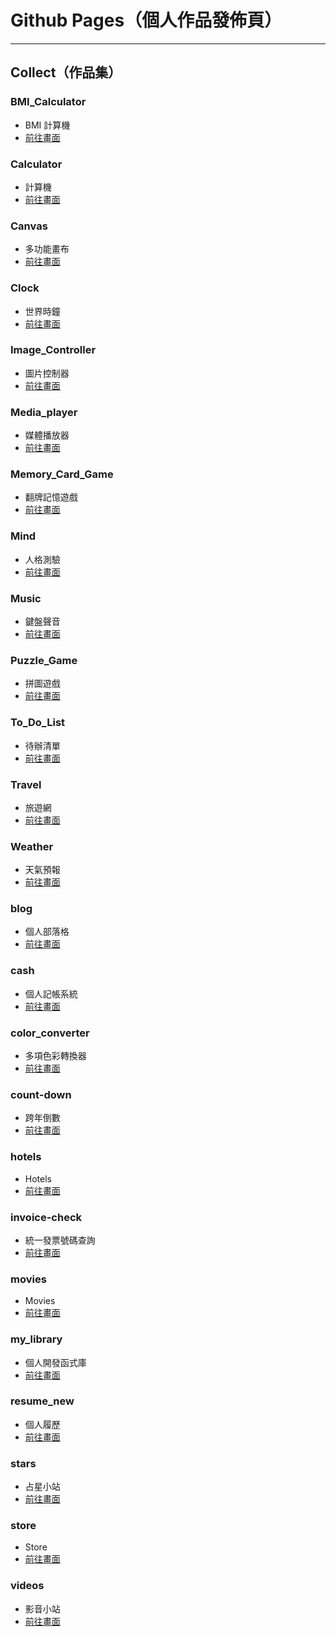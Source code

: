 # Github Pages（個人作品發佈頁）
***
## Collect（作品集）
### BMI_Calculator
 - BMI 計算機
 - [前往畫面](https://dreamct25.github.io/BMI_Calculator)
### Calculator
 - 計算機
 - [前往畫面](https://dreamct25.github.io/Calculator)
### Canvas
 - 多功能畫布
 - [前往畫面](https://dreamct25.github.io/Canvas)
### Clock
 - 世界時鐘
 - [前往畫面](https://dreamct25.github.io/Clock)
### Image_Controller
 - 圖片控制器
 - [前往畫面](https://dreamct25.github.io/Image_Controller)
### Media_player
 - 媒體播放器
 - [前往畫面](https://dreamct25.github.io/Media_player)
### Memory_Card_Game
 - 翻牌記憶遊戲
 - [前往畫面](https://dreamct25.github.io/Memory_Card_Game)
### Mind
 - 人格測驗
 - [前往畫面](https://dreamct25.github.io/Mind)
### Music
 - 鍵盤聲音
 - [前往畫面](https://dreamct25.github.io/Music)
### Puzzle_Game
 - 拼圖遊戲
 - [前往畫面](https://dreamct25.github.io/Puzzle_Game)
### To_Do_List
 - 待辦清單
 - [前往畫面](https://dreamct25.github.io/To_Do_List)
### Travel
 - 旅遊網
 - [前往畫面](https://dreamct25.github.io/Travel)
### Weather
 - 天氣預報
 - [前往畫面](https://dreamct25.github.io/Weather)
### blog
 - 個人部落格
 - [前往畫面](https://dreamct25.github.io/blog)
### cash
 - 個人記帳系統
 - [前往畫面](https://dreamct25.github.io/cash)
### color_converter
 - 多項色彩轉換器
 - [前往畫面](https://dreamct25.github.io/color_converter)
### count-down
 - 跨年倒數
 - [前往畫面](https://dreamct25.github.io/count-down)
### hotels
 - Hotels
 - [前往畫面](https://dreamct25.github.io/hotels)
### invoice-check
 - 統一發票號碼查詢
 - [前往畫面](https://dreamct25.github.io/invoice-check)
### movies
 - Movies
 - [前往畫面](https://dreamct25.github.io/movies)
### my_library
 - 個人開發函式庫
 - [前往畫面](https://dreamct25.github.io/my_library)
### resume_new
 - 個人履歷
 - [前往畫面](https://dreamct25.github.io/resume_new)
### stars
 - 占星小站
 - [前往畫面](https://dreamct25.github.io/stars)
### store
 - Store
 - [前往畫面](https://dreamct25.github.io/store)
### videos
 - 影音小站
 - [前往畫面](https://dreamct25.github.io/videos)